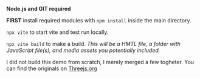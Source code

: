 **Node.js and GIT required**

**FIRST** install required modules with `npm install` inside the main directory.

`npx vite` to start vite and test run locally.

`npx vite build` to make a build.
*This will be a HMTL file, a folder with JavaScript file(s), and media assets you potentially included.*

I did not build this demo from scratch, I merely merged a few togheter.
You can find the originals on [Threejs.org](https://threejs.org/examples/?q=webxr)